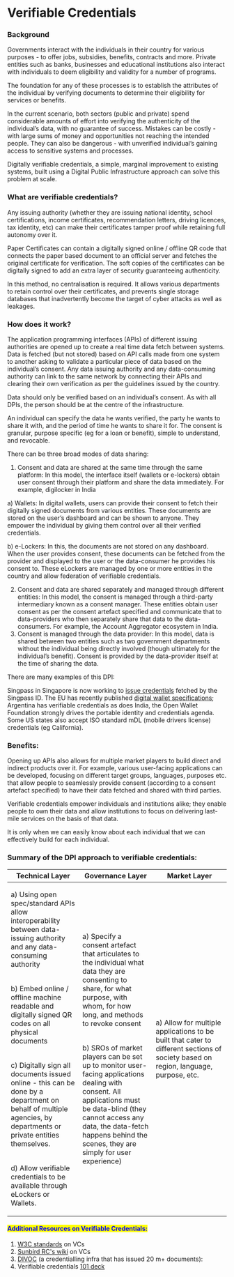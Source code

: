 # Verifiable Credentials

### Background

Governments interact with the individuals in their country for various purposes - to offer jobs, subsidies, benefits, contracts and more. Private entities such as banks, businesses and educational institutions also interact with individuals to deem eligibility and validity for a number of programs.&#x20;

The foundation for any of these processes is to establish the attributes of the individual by verifying documents to determine their eligibility for services or benefits.&#x20;

In the current scenario, both sectors (public and private) spend considerable amounts of effort into verifying the authenticity of the individual’s data, with no guarantee of success. Mistakes can be costly - with large sums of money and opportunities not reaching the intended people. They can also be dangerous - with unverified individual’s gaining access to sensitive systems and processes.

Digitally verifiable credentials, a simple, marginal improvement to existing systems, built using a Digital Public Infrastructure approach can solve this problem at scale.&#x20;

### What are verifiable credentials?&#x20;

Any issuing authority (whether they are issuing national identity, school certifications, income certificates, recommendation letters, driving licences, tax identity, etc) can make their certificates tamper proof while retaining full autonomy over it.&#x20;

Paper Certificates can contain a digitally signed online / offline QR code that connects the paper based document to an official server and fetches the original certificate for verification. The soft copies of the certificates can be digitally signed to add an extra layer of security guaranteeing authenticity.&#x20;

In this method, no centralisation is required. It allows various departments to retain control over their certificates, and prevents single storage databases that inadvertently become the target of cyber attacks as well as leakages.&#x20;

### How does it work?&#x20;

The application programming interfaces (APIs) of different issuing authorities are opened up to create a real time data fetch between systems. Data is fetched (but not stored) based on API calls made from one system to another asking to validate a particular piece of data based on the individual’s consent. Any data issuing authority and any data-consuming authority can link to the same network by connecting their APIs and clearing their own verification as per the guidelines issued by the country. &#x20;

Data should only be verified based on an individual’s consent. As with all DPIs, the person should be at the centre of the infrastructure. &#x20;

An individual can specify the data he wants verified, the party he wants to share it with, and the period of time he wants to share it for. The consent is granular, purpose specific (eg for a loan or benefit), simple to understand, and revocable.&#x20;

There can be three broad modes of data sharing:&#x20;

1. Consent and data are shared at the same time through the same platform: In this model, the interface itself (wallets or e-lockers) obtain user consent through their platform and share the data immediately. For example, digilocker in India&#x20;

a) Wallets: In digital wallets, users can provide their consent to fetch their digitally signed documents from various entities. These documents are stored on the user’s dashboard and can be shown to anyone. They empower the individual by giving them control over all their verified credentials.&#x20;

b) e-Lockers: In this, the documents are not stored on any dashboard. When the user provides consent, these documents can be fetched from the provider and displayed to the user or the data-consumer he provides his consent to. These eLockers are managed by one or more entities in the country and allow federation of verifiable credentials.&#x20;

2. Consent and data are shared separately and managed through different entities: In this model, the consent is managed through a third-party intermediary known as a consent manager. These entities obtain user consent as per the consent artefact specified and communicate that to data-providers who then separately share that data to the data-consumers. For example, the Account Aggregator ecosystem in India.&#x20;
3. Consent is managed through the data provider: In this model, data is shared between two entities such as two government departments without the individual being directly involved (though ultimately for the individual’s benefit). Consent is provided by the data-provider itself at the time of sharing the data.                      &#x20;

There are many examples of this DPI:&#x20;

Singpass in Singapore is now working to [issue credentials](https://www.developer.tech.gov.sg/our-digital-journey/digital-government-exchange/files/DGX%20DIWG%202022%20Report%20v1.5.pdf) fetched by the Singpass ID. The EU has recently published [digital wallet specifications](https://ec.europa.eu/digital-building-blocks/sites/display/EUDIGITALIDENTITYWALLET/Technical+Specifications); Argentina has verifiable credentials as does India, the Open Wallet Foundation strongly drives the portable identity and credentials agenda. Some US states also accept ISO standard mDL (mobile drivers license) credentials (eg California).

### Benefits:&#x20;

Opening up APIs also allows for multiple market players to build direct and indirect products over it. For example, various user-facing applications can be developed, focusing on different target groups, languages, purposes etc. that allow people to seamlessly provide consent (according to a consent artefact specified) to have their data fetched and shared with third parties.&#x20;

Verifiable credentials empower individuals and institutions alike; they enable people to own their data and allow institutions to focus on delivering last-mile services on the basis of that data.&#x20;

It is only when we can easily know about each individual that we can effectively build for each individual. &#x20;

### Summary of the DPI approach to verifiable credentials:&#x20;

<table data-full-width="true"><thead><tr><th>Technical Layer</th><th>Governance Layer</th><th width="155">Market Layer</th></tr></thead><tbody><tr><td><p>a) Using open spec/standard APIs allow  interoperability between data-issuing authority and any data-consuming authority</p><p><br>b) Embed online / offline machine readable and digitally signed QR codes on all physical documents </p><p><br>c) Digitally sign all documents issued online - this can be done by a department on behalf of multiple agencies, by departments or private entities themselves.</p><p><br>d) Allow verifiable credentials to be available through eLockers or Wallets. </p></td><td><p>a) Specify a consent artefact that articulates to the individual what data they are consenting to share, for what purpose, with whom, for how long, and methods to revoke consent </p><p><br>b) SROs of market players can be set up to monitor user-facing applications dealing with consent. All applications must be data-blind (they cannot access any data, the data-fetch happens behind the scenes, they are simply for user experience) </p></td><td>a) Allow for multiple applications to be built that cater to different sections of society based on region, language, purpose, etc. </td></tr></tbody></table>

#### <mark style="color:blue;">**Additional Resources on Verifiable Credentials:**</mark>

1. [W3C standards](https://www.w3.org/TR/vc-data-model-2.0/) on VCs
2. [Sunbird RC's wiki](https://docs.sunbirdrc.dev/help/comprehensive-overview-electronic-registries-and-verifiable-credentials/verifiable-credentials) on VCs
3. [DIVOC](https://divoc.digit.org/platform/divocs-verifiable-certificate-features-2.0/creating-a-divoc-certificate/overview-of-divocs-digital-certificates) (a credentialling infra that has issued 20 m+ documents):&#x20;
4. Verifiable credentials [101 deck ](https://drive.google.com/file/d/1iTaME2obM6TFboGxJX6U4y0We2gD-Epg/view)
